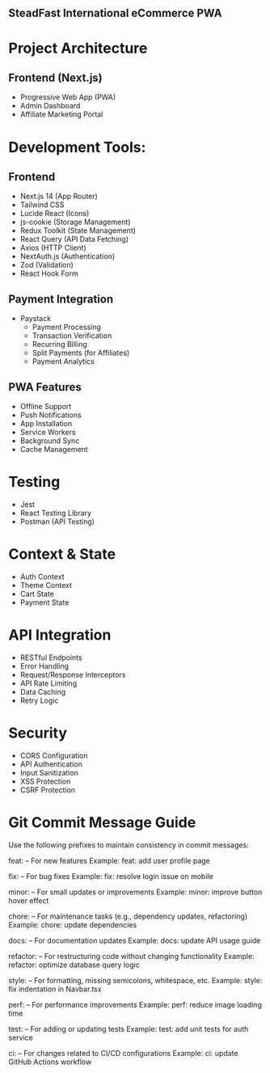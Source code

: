 ## SteadFast International eCommerce PWA

# Project Architecture
## Frontend (Next.js)
- Progressive Web App (PWA)
- Admin Dashboard
- Affiliate Marketing Portal
 
# Development Tools:
## Frontend
- Next.js 14 (App Router)
- Tailwind CSS
- Lucide React (Icons)
- js-cookie (Storage Management)
- Redux Toolkit (State Management)
- React Query (API Data Fetching)
- Axios (HTTP Client)
- NextAuth.js (Authentication)
- Zod (Validation)
- React Hook Form

## Payment Integration
- Paystack
  - Payment Processing
  - Transaction Verification
  - Recurring Billing
  - Split Payments (for Affiliates)
  - Payment Analytics

## PWA Features
- Offline Support
- Push Notifications
- App Installation
- Service Workers
- Background Sync
- Cache Management

# Testing
- Jest
- React Testing Library
- Postman (API Testing)

# Context & State
- Auth Context
- Theme Context
- Cart State
- Payment State

# API Integration
- RESTful Endpoints
- Error Handling
- Request/Response Interceptors
- API Rate Limiting
- Data Caching
- Retry Logic

# Security
- CORS Configuration
- API Authentication
- Input Sanitization
- XSS Protection
- CSRF Protection

# Git Commit Message Guide
Use the following prefixes to maintain consistency in commit messages:
 

feat: – For new features
Example: feat: add user profile page

fix: – For bug fixes
Example: fix: resolve login issue on mobile

minor: – For small updates or improvements
Example: minor: improve button hover effect

chore: – For maintenance tasks (e.g., dependency updates, refactoring)
Example: chore: update dependencies

docs: – For documentation updates
Example: docs: update API usage guide

refactor: – For restructuring code without changing functionality
Example: refactor: optimize database query logic

style: – For formatting, missing semicolons, whitespace, etc.
Example: style: fix indentation in Navbar.tsx

perf: – For performance improvements
Example: perf: reduce image loading time

test: – For adding or updating tests
Example: test: add unit tests for auth service

ci: – For changes related to CI/CD configurations
Example: ci: update GitHub Actions workflow